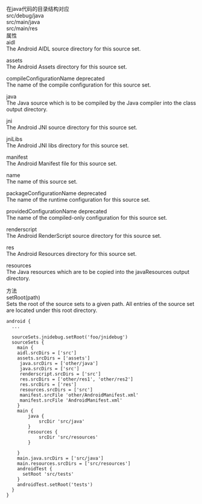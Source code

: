 在java代码的目录结构对应  
src/debug/java  
src/main/java  
src/main/res  
属性  
aidl	  
The Android AIDL source directory for this source set.    

assets	  
The Android Assets directory for this source set.  

compileConfigurationName	deprecated  
The name of the compile configuration for this source set.  

java	  
The Java source which is to be compiled by the Java compiler into the class output directory.  

jni	  
The Android JNI source directory for this source set.  

jniLibs	  
The Android JNI libs directory for this source set.  

manifest	   
The Android Manifest file for this source set.  

name	  
The name of this source set.  

packageConfigurationName	deprecated  
The name of the runtime configuration for this source set.  

providedConfigurationName	deprecated  
The name of the compiled-only configuration for this source set.  

renderscript	  
The Android RenderScript source directory for this source set.  

res	  
The Android Resources directory for this source set.  

resources	  
The Java resources which are to be copied into the javaResources output directory.   

方法  
setRoot(path)	  
Sets the root of the source sets to a given path. All entries of the source set are located under this root directory.   

```
android {
  ...
  
  sourceSets.jnidebug.setRoot('foo/jnidebug')
  sourceSets {
    main {
    aidl.srcDirs = ['src']
    assets.srcDirs = ['assets']
     java.srcDirs = ['other/java']
     java.srcDirs = ['src']
     renderscript.srcDirs = ['src']
     res.srcDirs = ['other/res1', 'other/res2']
     res.srcDirs = ['res']
     resources.srcDirs = ['src']
     manifest.srcFile 'other/AndroidManifest.xml'
     manifest.srcFile 'AndroidManifest.xml'
    }
    main {
        java {
            srcDir 'src/java'
        }
        resources {
            srcDir 'src/resources'
        }
        
    }
    main.java.srcDirs = ['src/java']
    main.resources.srcDirs = ['src/resources']
    androidTest {
      setRoot 'src/tests'
    }
    androidTest.setRoot('tests')
  }
}

```